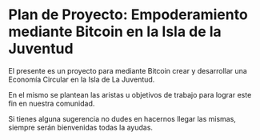 # Plan de Proyecto: Empoderamiento mediante Bitcoin en la Isla de la Juventud

El presente es un proyecto para mediante Bitcoin crear y desarrollar una Economía Circular en la Isla de La Juventud.

En el mismo se plantean las aristas u objetivos de trabajo para lograr este fin en nuestra comunidad.

Si tienes alguna sugerencia no dudes en hacernos llegar las mismas, siempre serán bienvenidas todas la ayudas.
